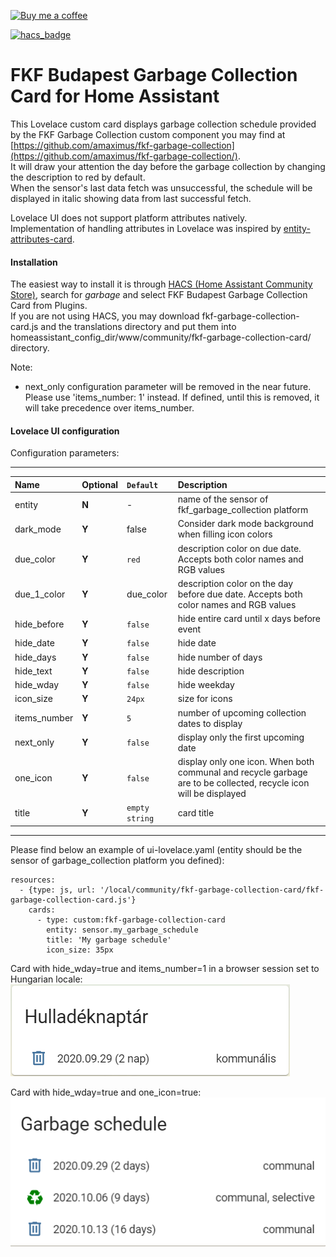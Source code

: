 <p><a href="https://www.buymeacoffee.com/6rF5cQl" rel="nofollow" target="_blank"><img src="https://camo.githubusercontent.com/c070316e7fb193354999ef4c93df4bd8e21522fa/68747470733a2f2f696d672e736869656c64732e696f2f7374617469632f76312e7376673f6c6162656c3d4275792532306d6525323061253230636f66666565266d6573736167653d25463025394625413525413826636f6c6f723d626c61636b266c6f676f3d6275792532306d6525323061253230636f66666565266c6f676f436f6c6f723d7768697465266c6162656c436f6c6f723d366634653337" alt="Buy me a coffee" data-canonical-src="https://img.shields.io/static/v1.svg?label=Buy%20me%20a%20coffee&amp;message=%F0%9F%A5%A8&amp;color=black&amp;logo=buy%20me%20a%20coffee&amp;logoColor=white&amp;labelColor=b0c4de" style="max-width:100%;"></a></p>

[![hacs_badge](https://img.shields.io/badge/HACS-Default-orange.svg?style=for-the-badge)](https://github.com/custom-components/hacs)

# FKF Budapest Garbage Collection Card for Home Assistant

This Lovelace custom card displays garbage collection schedule provided by
the FKF Garbage Collection custom component you may find at
[https://github.com/amaximus/fkf-garbage-collection](https://github.com/amaximus/fkf-garbage-collection/).  
It will draw your attention the day before the garbage collection by changing the description to red by default.  
When the sensor's last data fetch was unsuccessful, the schedule will be displayed in italic showing data from last successful fetch.  

Lovelace UI does not support platform attributes natively.  
Implementation of handling attributes in Lovelace was inspired by [entity-attributes-card](https://github.com/custom-cards/entity-attributes-card).

#### Installation
The easiest way to install it is through [HACS (Home Assistant Community Store)](https://custom-components.github.io/hacs/),
search for <i>garbage</i> and select FKF Budapest Garbage Collection Card from Plugins.  
If you are not using HACS, you may download fkf-garbage-collection-card.js and the translations directory and put them into
homeassistant_config_dir/www/community/fkf-garbage-collection-card/ directory.  

Note:
- next_only configuration parameter will be removed in the near future. Please use 'items_number: 1' instead.
If defined, until this is removed, it will take precedence over items_number.

#### Lovelace UI configuration
Configuration parameters:<br />

---
| Name | Optional | `Default` | Description |
| :---- | :---- | :------- | :----------- |
| entity | **N** | - | name of the sensor of fkf_garbage_collection platform|
| dark_mode | **Y** | false | Consider dark mode background when filling icon colors|
| due_color | **Y** | `red` | description color on due date. Accepts both color names and RGB values |
| due_1_color | **Y** | due_color | description color on the day before due date. Accepts both color names and RGB values |
| hide_before | **Y** | `false` | hide entire card until x days before event |
| hide_date | **Y** | `false` | hide date |
| hide_days | **Y** | `false` | hide number of days |
| hide_text | **Y** | `false` | hide description |
| hide_wday | **Y** | `false` | hide weekday |
| icon_size | **Y** | `24px` | size for icons |
| items_number | **Y** | `5` | number of upcoming collection dates to display |
| next_only | **Y** | `false` | display only the first upcoming date |
| one_icon | **Y** | `false` | display only one icon. When both communal and recycle garbage are to be collected, recycle icon will be displayed |
| title | **Y** | `empty string` | card title |
---

Please find below an example of ui-lovelace.yaml (entity should be the sensor of garbage_collection platform you defined):

```
resources:
  - {type: js, url: '/local/community/fkf-garbage-collection-card/fkf-garbage-collection-card.js'}
    cards:
      - type: custom:fkf-garbage-collection-card
        entity: sensor.my_garbage_schedule
        title: 'My garbage schedule'
        icon_size: 35px
```

Card with hide_wday=true and items_number=1 in a browser session set to Hungarian locale:<br />
![Garbage Collection card example](fkf_card1.png)

Card with hide_wday=true and one_icon=true:<br />
![Garbage Collection card example](fkf_card2.png)
